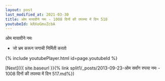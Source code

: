 ```yaml
---
layout: post
last_modified_at: 2021-03-30
title: ओम मायावीने नमः - 1008 दिनों की तपस्या में दिन 518
youtubeId: kRXoGmvZcbA
---
```

 
 
 ओम मायावीने नमः  
 
 -  जो भ्रम करून जगाची निर्मिती करतो 
 
  
 
  
 
 
 
 
 
 


{% include youtubePlayer.html id=page.youtubeId %}
 
[Next]({{ site.baseurl }}{% link  split1/_posts/2013-09-23-ओम सर्वांग रुपया नमः - 1008 दिनों की तपस्या में दिन 517.md%})
 
